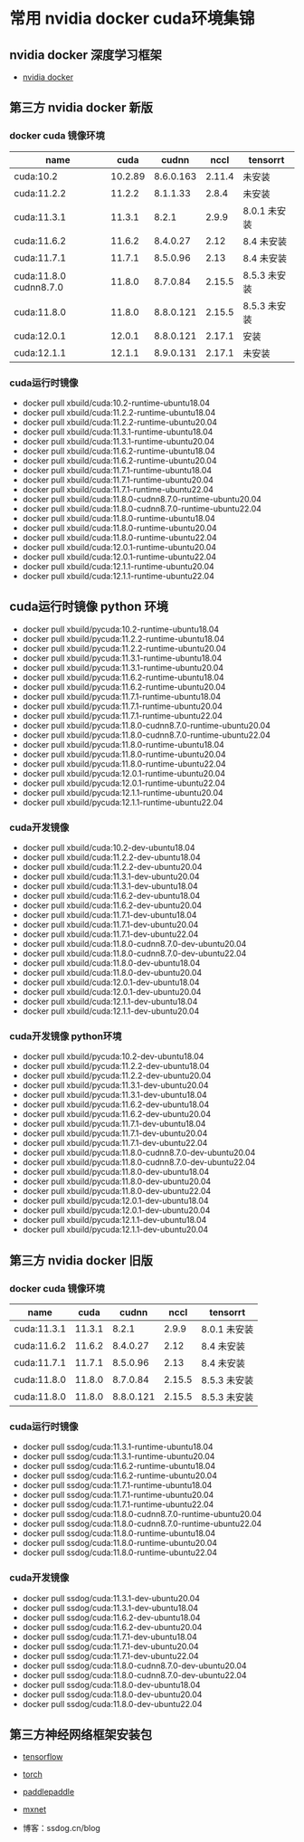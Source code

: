 # 常用 nvidia docker cuda环境集锦

## nvidia docker 深度学习框架 
 - [nvidia docker](nvidia_docker.MD)

## 第三方 nvidia docker 新版
### docker cuda 镜像环境
 
| name                   | cuda       | cudnn      | nccl          | tensorrt     |
|------------------------|------------|------------|---------------|--------------|
| cuda:10.2              | 10.2.89    | 8.6.0.163  | 2.11.4        | 未安装          |
| cuda:11.2.2            | 11.2.2     | 8.1.1.33   | 2.8.4         | 未安装          |
| cuda:11.3.1            | 11.3.1     | 8.2.1      | 2.9.9         | 8.0.1 未安装    |
| cuda:11.6.2            | 11.6.2     | 8.4.0.27   | 2.12          | 8.4    未安装   |
| cuda:11.7.1            | 11.7.1     | 8.5.0.96   | 2.13          | 8.4 未安装      |
| cuda:11.8.0 cudnn8.7.0 | 11.8.0     | 8.7.0.84   | 2.15.5        | 8.5.3 未安装    |
| cuda:11.8.0            | 11.8.0     | 8.8.0.121  | 2.15.5        | 8.5.3 未安装    |
| cuda:12.0.1            | 12.0.1     | 8.8.0.121  | 2.17.1        | 安装           |
| cuda:12.1.1            | 12.1.1     | 8.9.0.131  | 2.17.1        | 未安装          |

### cuda运行时镜像
  - docker pull xbuild/cuda:10.2-runtime-ubuntu18.04
  - docker pull xbuild/cuda:11.2.2-runtime-ubuntu18.04
  - docker pull xbuild/cuda:11.2.2-runtime-ubuntu20.04
  - docker pull xbuild/cuda:11.3.1-runtime-ubuntu18.04
  - docker pull xbuild/cuda:11.3.1-runtime-ubuntu20.04
  - docker pull xbuild/cuda:11.6.2-runtime-ubuntu18.04
  - docker pull xbuild/cuda:11.6.2-runtime-ubuntu20.04
  - docker pull xbuild/cuda:11.7.1-runtime-ubuntu18.04
  - docker pull xbuild/cuda:11.7.1-runtime-ubuntu20.04
  - docker pull xbuild/cuda:11.7.1-runtime-ubuntu22.04
  - docker pull xbuild/cuda:11.8.0-cudnn8.7.0-runtime-ubuntu20.04
  - docker pull xbuild/cuda:11.8.0-cudnn8.7.0-runtime-ubuntu22.04
  - docker pull xbuild/cuda:11.8.0-runtime-ubuntu18.04
  - docker pull xbuild/cuda:11.8.0-runtime-ubuntu20.04
  - docker pull xbuild/cuda:11.8.0-runtime-ubuntu22.04
  - docker pull xbuild/cuda:12.0.1-runtime-ubuntu20.04
  - docker pull xbuild/cuda:12.0.1-runtime-ubuntu22.04
  - docker pull xbuild/cuda:12.1.1-runtime-ubuntu20.04
  - docker pull xbuild/cuda:12.1.1-runtime-ubuntu22.04
## cuda运行时镜像 python 环境
  - docker pull xbuild/pycuda:10.2-runtime-ubuntu18.04
  - docker pull xbuild/pycuda:11.2.2-runtime-ubuntu18.04
  - docker pull xbuild/pycuda:11.2.2-runtime-ubuntu20.04
  - docker pull xbuild/pycuda:11.3.1-runtime-ubuntu18.04
  - docker pull xbuild/pycuda:11.3.1-runtime-ubuntu20.04
  - docker pull xbuild/pycuda:11.6.2-runtime-ubuntu18.04
  - docker pull xbuild/pycuda:11.6.2-runtime-ubuntu20.04
  - docker pull xbuild/pycuda:11.7.1-runtime-ubuntu18.04
  - docker pull xbuild/pycuda:11.7.1-runtime-ubuntu20.04
  - docker pull xbuild/pycuda:11.7.1-runtime-ubuntu22.04
  - docker pull xbuild/pycuda:11.8.0-cudnn8.7.0-runtime-ubuntu20.04
  - docker pull xbuild/pycuda:11.8.0-cudnn8.7.0-runtime-ubuntu22.04
  - docker pull xbuild/pycuda:11.8.0-runtime-ubuntu18.04
  - docker pull xbuild/pycuda:11.8.0-runtime-ubuntu20.04
  - docker pull xbuild/pycuda:11.8.0-runtime-ubuntu22.04
  - docker pull xbuild/pycuda:12.0.1-runtime-ubuntu20.04
  - docker pull xbuild/pycuda:12.0.1-runtime-ubuntu22.04
  - docker pull xbuild/pycuda:12.1.1-runtime-ubuntu20.04
  - docker pull xbuild/pycuda:12.1.1-runtime-ubuntu22.04

### cuda开发镜像
  - docker pull xbuild/cuda:10.2-dev-ubuntu18.04
  - docker pull xbuild/cuda:11.2.2-dev-ubuntu18.04
  - docker pull xbuild/cuda:11.2.2-dev-ubuntu20.04
  - docker pull xbuild/cuda:11.3.1-dev-ubuntu20.04
  - docker pull xbuild/cuda:11.3.1-dev-ubuntu18.04
  - docker pull xbuild/cuda:11.6.2-dev-ubuntu18.04
  - docker pull xbuild/cuda:11.6.2-dev-ubuntu20.04
  - docker pull xbuild/cuda:11.7.1-dev-ubuntu18.04
  - docker pull xbuild/cuda:11.7.1-dev-ubuntu20.04
  - docker pull xbuild/cuda:11.7.1-dev-ubuntu22.04
  - docker pull xbuild/cuda:11.8.0-cudnn8.7.0-dev-ubuntu20.04
  - docker pull xbuild/cuda:11.8.0-cudnn8.7.0-dev-ubuntu22.04
  - docker pull xbuild/cuda:11.8.0-dev-ubuntu18.04
  - docker pull xbuild/cuda:11.8.0-dev-ubuntu20.04
  - docker pull xbuild/cuda:12.0.1-dev-ubuntu18.04
  - docker pull xbuild/cuda:12.0.1-dev-ubuntu20.04
  - docker pull xbuild/cuda:12.1.1-dev-ubuntu18.04
  - docker pull xbuild/cuda:12.1.1-dev-ubuntu20.04

### cuda开发镜像 python环境
  - docker pull xbuild/pycuda:10.2-dev-ubuntu18.04
  - docker pull xbuild/pycuda:11.2.2-dev-ubuntu18.04
  - docker pull xbuild/pycuda:11.2.2-dev-ubuntu20.04
  - docker pull xbuild/pycuda:11.3.1-dev-ubuntu20.04
  - docker pull xbuild/pycuda:11.3.1-dev-ubuntu18.04
  - docker pull xbuild/pycuda:11.6.2-dev-ubuntu18.04
  - docker pull xbuild/pycuda:11.6.2-dev-ubuntu20.04
  - docker pull xbuild/pycuda:11.7.1-dev-ubuntu18.04
  - docker pull xbuild/pycuda:11.7.1-dev-ubuntu20.04
  - docker pull xbuild/pycuda:11.7.1-dev-ubuntu22.04
  - docker pull xbuild/pycuda:11.8.0-cudnn8.7.0-dev-ubuntu20.04
  - docker pull xbuild/pycuda:11.8.0-cudnn8.7.0-dev-ubuntu22.04
  - docker pull xbuild/pycuda:11.8.0-dev-ubuntu18.04
  - docker pull xbuild/pycuda:11.8.0-dev-ubuntu20.04
  - docker pull xbuild/pycuda:11.8.0-dev-ubuntu22.04
  - docker pull xbuild/pycuda:12.0.1-dev-ubuntu18.04
  - docker pull xbuild/pycuda:12.0.1-dev-ubuntu20.04
  - docker pull xbuild/pycuda:12.1.1-dev-ubuntu18.04
  - docker pull xbuild/pycuda:12.1.1-dev-ubuntu20.04

## 第三方 nvidia docker 旧版
### docker cuda 镜像环境
 
| name | cuda | cudnn | nccl   | tensorrt   |
|------|------|-------|--------|------------|
| cuda:11.3.1  | 11.3.1  | 8.2.1 | 2.9.9  | 8.0.1 未安装  |
| cuda:11.6.2  | 11.6.2 | 8.4.0.27   | 2.12   | 8.4    未安装 |
| cuda:11.7.1   | 11.7.1   | 8.5.0.96   | 2.13   | 8.4 未安装    |
| cuda:11.8.0  | 11.8.0   | 8.7.0.84  | 2.15.5 | 8.5.3 未安装  |
| cuda:11.8.0  | 11.8.0   | 8.8.0.121  | 2.15.5 | 8.5.3 未安装  |


### cuda运行时镜像
  - docker pull ssdog/cuda:11.3.1-runtime-ubuntu18.04
  - docker pull ssdog/cuda:11.3.1-runtime-ubuntu20.04
  - docker pull ssdog/cuda:11.6.2-runtime-ubuntu18.04
  - docker pull ssdog/cuda:11.6.2-runtime-ubuntu20.04
  - docker pull ssdog/cuda:11.7.1-runtime-ubuntu18.04
  - docker pull ssdog/cuda:11.7.1-runtime-ubuntu20.04
  - docker pull ssdog/cuda:11.7.1-runtime-ubuntu22.04
  - docker pull ssdog/cuda:11.8.0-cudnn8.7.0-runtime-ubuntu20.04
  - docker pull ssdog/cuda:11.8.0-cudnn8.7.0-runtime-ubuntu22.04
  - docker pull ssdog/cuda:11.8.0-runtime-ubuntu18.04
  - docker pull ssdog/cuda:11.8.0-runtime-ubuntu20.04
  - docker pull ssdog/cuda:11.8.0-runtime-ubuntu22.04

### cuda开发镜像
  - docker pull ssdog/cuda:11.3.1-dev-ubuntu20.04
  - docker pull ssdog/cuda:11.3.1-dev-ubuntu18.04
  - docker pull ssdog/cuda:11.6.2-dev-ubuntu18.04
  - docker pull ssdog/cuda:11.6.2-dev-ubuntu20.04
  - docker pull ssdog/cuda:11.7.1-dev-ubuntu18.04
  - docker pull ssdog/cuda:11.7.1-dev-ubuntu20.04
  - docker pull ssdog/cuda:11.7.1-dev-ubuntu22.04
  - docker pull ssdog/cuda:11.8.0-cudnn8.7.0-dev-ubuntu20.04
  - docker pull ssdog/cuda:11.8.0-cudnn8.7.0-dev-ubuntu22.04
  - docker pull ssdog/cuda:11.8.0-dev-ubuntu18.04
  - docker pull ssdog/cuda:11.8.0-dev-ubuntu20.04
  - docker pull ssdog/cuda:11.8.0-dev-ubuntu22.04



    
## 第三方神经网络框架安装包
    
 - [tensorflow](tensorflow.MD)
 - [torch](torch.MD)
 - [paddlepaddle](paddle.MD)
 - [mxnet](mxnet.MD)
    
    

  



     
     
- 博客：ssdog.cn/blog

